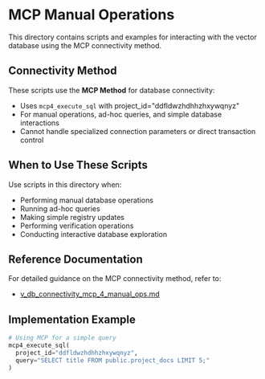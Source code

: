# MCP Manual Operations

This directory contains scripts and examples for interacting with the vector database using the MCP connectivity method.

## Connectivity Method

These scripts use the **MCP Method** for database connectivity:
- Uses `mcp4_execute_sql` with project_id="ddfldwzhdhhzhxywqnyz"
- For manual operations, ad-hoc queries, and simple database interactions
- Cannot handle specialized connection parameters or direct transaction control

## When to Use These Scripts

Use scripts in this directory when:
- Performing manual database operations
- Running ad-hoc queries
- Making simple registry updates
- Performing verification operations
- Conducting interactive database exploration

## Reference Documentation

For detailed guidance on the MCP connectivity method, refer to:
- [v_db_connectivity_mcp_4_manual_ops.md](/Docs/Docs_18_Vector_Operations/Documentation/v_db_connectivity_mcp_4_manual_ops.md)

## Implementation Example

```python
# Using MCP for a simple query
mcp4_execute_sql(
  project_id="ddfldwzhdhhzhxywqnyz",
  query="SELECT title FROM public.project_docs LIMIT 5;"
)
```
